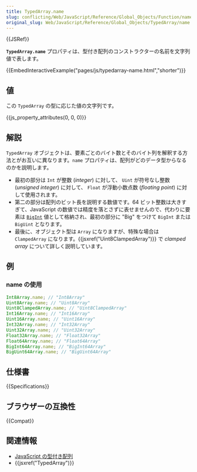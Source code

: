 ```yaml
---
title: TypedArray.name
slug: conflicting/Web/JavaScript/Reference/Global_Objects/Function/name
original_slug: Web/JavaScript/Reference/Global_Objects/TypedArray/name
---
```


{{JSRef}}

**`TypedArray.name`** プロパティは、型付き配列のコンストラクターの名前を文字列値で表します。

{{EmbedInteractiveExample("pages/js/typedarray-name.html","shorter")}}

## 値

この `TypedArray` の型に応じた値の文字列です。

{{js_property_attributes(0, 0, 0)}}

## 解説

`TypedArray` オブジェクトは、要素ごとのバイト数とそのバイト列を解釈する方法とがお互いに異なります。`name` プロパティは、配列がどのデータ型からなるのかを説明します。

- 最初の部分は `Int` が整数 (_integer_) に対して、 `Uint` が符号なし整数 (_unsigned integer_) に対して、 `Float` が浮動小数点数 (_floating point_) に対して使用されます。
- 第二の部分は配列のビット長を説明する数値です。64 ビット整数は大きすぎて、JavaScript の数値では精度を落とさずに表せませんので、代わりに要素は [`BigInt`](/ja/docs/Web/JavaScript/Reference/Global_Objects/BigInt) 値として格納され、最初の部分に "Big" をつけて `BigInt` または `BigUint` となります。
- 最後に、オブジェクト型は `Array` になりますが、特殊な場合は `ClampedArray` になります。{{jsxref("Uint8ClampedArray")}} で _clamped array_ について詳しく説明しています。

## 例

### name の使用

```js
Int8Array.name; // "Int8Array"
Uint8Array.name; // "Uint8Array"
Uint8ClampedArray.name; // "Uint8ClampedArray"
Int16Array.name; // "Int16Array"
Uint16Array.name; // "Uint16Array"
Int32Array.name; // "Int32Array"
Uint32Array.name; // "Uint32Array"
Float32Array.name; // "Float32Array"
Float64Array.name; // "Float64Array"
BigInt64Array.name; // "BigInt64Array"
BigUint64Array.name; // "BigUint64Array"
```

## 仕様書

{{Specifications}}

## ブラウザーの互換性

{{Compat}}

## 関連情報

- [JavaScript の型付き配列](/ja/docs/Web/JavaScript/Typed_arrays)
- {{jsxref("TypedArray")}}
